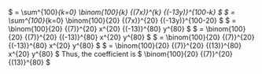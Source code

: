 $ = \sum^{100}_{k=0} \binom{100}{k} {(7x)}^{k} {(-13y)}^{100-k} $
$ = \sum^{100}_{k=0} \binom{100}{20} {(7x)}^{20} {(-13y)}^{100-20} $
$ = \binom{100}{20} {(7)}^{20} x^{20} {(-13)}^{80} y^{80} $
$ = \binom{100}{20} {(7)}^{20} {(-13)}^{80} x^{20} y^{80} $
$ = \binom{100}{20} {(7)}^{20} {(-13)}^{80} x^{20} y^{80} $
$ = \binom{100}{20} {(7)}^{20} {(13)}^{80} x^{20} y^{80} $
Thus, the coefficient is $ \binom{100}{20} {(7)}^{20} {(13)}^{80} $
